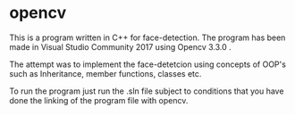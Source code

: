 # opencv

This is a program written in C++ for face-detection.
The program has been made in Visual Studio Community 2017 using Opencv 3.3.0 .


The attempt was to implement the face-detetcion using concepts of OOP's such as Inheritance, member functions, classes etc.

To run the program just run the .sln file subject to conditions that you have done the linking of the program file with opencv.
